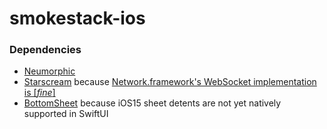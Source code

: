 # smokestack-ios

### Dependencies

* [Neumorphic](https://github.com/costachung/neumorphic)
* [Starscream](https://github.com/daltoniam/Starscream) because [Network.framework's WebSocket implementation is [*fine*]](https://developer.apple.com/forums/thread/653599)
* [BottomSheet](https://github.com/adamfootdev/BottomSheet) because iOS15 sheet detents are not yet natively supported in SwiftUI
